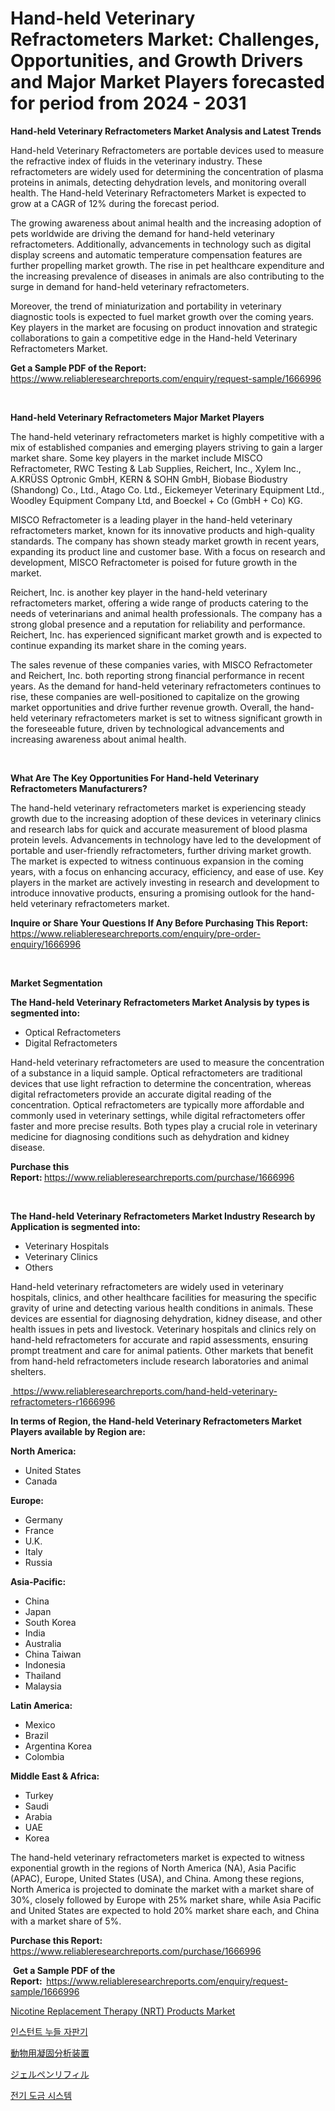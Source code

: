<p><h1>Hand-held Veterinary Refractometers Market: Challenges, Opportunities, and Growth Drivers and Major Market Players forecasted for period from 2024 - 2031</h1></p><p><strong>Hand-held Veterinary Refractometers Market Analysis and Latest Trends</strong></p>
<p><p>Hand-held Veterinary Refractometers are portable devices used to measure the refractive index of fluids in the veterinary industry. These refractometers are widely used for determining the concentration of plasma proteins in animals, detecting dehydration levels, and monitoring overall health. The Hand-held Veterinary Refractometers Market is expected to grow at a CAGR of 12% during the forecast period.</p><p>The growing awareness about animal health and the increasing adoption of pets worldwide are driving the demand for hand-held veterinary refractometers. Additionally, advancements in technology such as digital display screens and automatic temperature compensation features are further propelling market growth. The rise in pet healthcare expenditure and the increasing prevalence of diseases in animals are also contributing to the surge in demand for hand-held veterinary refractometers.</p><p>Moreover, the trend of miniaturization and portability in veterinary diagnostic tools is expected to fuel market growth over the coming years. Key players in the market are focusing on product innovation and strategic collaborations to gain a competitive edge in the Hand-held Veterinary Refractometers Market.</p></p>
<p><strong>Get a Sample PDF of the Report:&nbsp;</strong> <a href="https://www.reliableresearchreports.com/enquiry/request-sample/1666996">https://www.reliableresearchreports.com/enquiry/request-sample/1666996</a></p>
<p>&nbsp;</p>
<p><strong>Hand-held Veterinary Refractometers Major Market Players</strong></p>
<p><p>The hand-held veterinary refractometers market is highly competitive with a mix of established companies and emerging players striving to gain a larger market share. Some key players in the market include MISCO Refractometer, RWC Testing & Lab Supplies, Reichert, Inc., Xylem Inc., A.KRÜSS Optronic GmbH, KERN & SOHN GmbH, Biobase Biodustry (Shandong) Co., Ltd., Atago Co. Ltd., Eickemeyer Veterinary Equipment Ltd., Woodley Equipment Company Ltd, and Boeckel + Co (GmbH + Co) KG.</p><p>MISCO Refractometer is a leading player in the hand-held veterinary refractometers market, known for its innovative products and high-quality standards. The company has shown steady market growth in recent years, expanding its product line and customer base. With a focus on research and development, MISCO Refractometer is poised for future growth in the market.</p><p>Reichert, Inc. is another key player in the hand-held veterinary refractometers market, offering a wide range of products catering to the needs of veterinarians and animal health professionals. The company has a strong global presence and a reputation for reliability and performance. Reichert, Inc. has experienced significant market growth and is expected to continue expanding its market share in the coming years.</p><p>The sales revenue of these companies varies, with MISCO Refractometer and Reichert, Inc. both reporting strong financial performance in recent years. As the demand for hand-held veterinary refractometers continues to rise, these companies are well-positioned to capitalize on the growing market opportunities and drive further revenue growth. Overall, the hand-held veterinary refractometers market is set to witness significant growth in the foreseeable future, driven by technological advancements and increasing awareness about animal health.</p></p>
<p>&nbsp;</p>
<p><strong>What Are The Key Opportunities For Hand-held Veterinary Refractometers Manufacturers?</strong></p>
<p><p>The hand-held veterinary refractometers market is experiencing steady growth due to the increasing adoption of these devices in veterinary clinics and research labs for quick and accurate measurement of blood plasma protein levels. Advancements in technology have led to the development of portable and user-friendly refractometers, further driving market growth. The market is expected to witness continuous expansion in the coming years, with a focus on enhancing accuracy, efficiency, and ease of use. Key players in the market are actively investing in research and development to introduce innovative products, ensuring a promising outlook for the hand-held veterinary refractometers market.</p></p>
<p><strong>Inquire or Share Your Questions If Any Before Purchasing This Report:</strong> <a href="https://www.reliableresearchreports.com/enquiry/pre-order-enquiry/1666996">https://www.reliableresearchreports.com/enquiry/pre-order-enquiry/1666996</a></p>
<p>&nbsp;</p>
<p><strong>Market Segmentation</strong></p>
<p><strong>The Hand-held Veterinary Refractometers Market Analysis by types is segmented into:</strong></p>
<p><ul><li>Optical Refractometers</li><li>Digital Refractometers</li></ul></p>
<p><p>Hand-held veterinary refractometers are used to measure the concentration of a substance in a liquid sample. Optical refractometers are traditional devices that use light refraction to determine the concentration, whereas digital refractometers provide an accurate digital reading of the concentration. Optical refractometers are typically more affordable and commonly used in veterinary settings, while digital refractometers offer faster and more precise results. Both types play a crucial role in veterinary medicine for diagnosing conditions such as dehydration and kidney disease.</p></p>
<p><strong>Purchase this Report:&nbsp;</strong><a href="https://www.reliableresearchreports.com/purchase/1666996">https://www.reliableresearchreports.com/purchase/1666996</a></p>
<p>&nbsp;</p>
<p><strong>The Hand-held Veterinary Refractometers Market Industry Research by Application is segmented into:</strong></p>
<p><ul><li>Veterinary Hospitals</li><li>Veterinary Clinics</li><li>Others</li></ul></p>
<p><p>Hand-held veterinary refractometers are widely used in veterinary hospitals, clinics, and other healthcare facilities for measuring the specific gravity of urine and detecting various health conditions in animals. These devices are essential for diagnosing dehydration, kidney disease, and other health issues in pets and livestock. Veterinary hospitals and clinics rely on hand-held refractometers for accurate and rapid assessments, ensuring prompt treatment and care for animal patients. Other markets that benefit from hand-held refractometers include research laboratories and animal shelters.</p></p>
<p><a href="https://www.reliableresearchreports.com/hand-held-veterinary-refractometers-r1666996">&nbsp;https://www.reliableresearchreports.com/hand-held-veterinary-refractometers-r1666996</a></p>
<p><strong>In terms of Region, the Hand-held Veterinary Refractometers Market Players available by Region are:</strong></p>
<p>
    <p> <strong> North America: </strong>
        <ul>
            <li>United States</li>
            <li>Canada</li>
        </ul>
        </p> 
    <p> <strong> Europe: </strong>
        <ul>
            <li>Germany</li>
            <li>France</li>
            <li>U.K.</li>
            <li>Italy</li>
            <li>Russia</li>
        </ul>
        </p> 
    <p> <strong> Asia-Pacific: </strong>
        <ul>
            <li>China</li>
            <li>Japan</li>
            <li>South Korea</li>
            <li>India</li>
            <li>Australia</li>
            <li>China Taiwan</li>
            <li>Indonesia</li>
            <li>Thailand</li>
            <li>Malaysia</li>
        </ul>
        </p> 
    <p> <strong> Latin America: </strong>
        <ul>
            <li>Mexico</li>
            <li>Brazil</li>
            <li>Argentina Korea</li>
            <li>Colombia</li>
        </ul>
        </p> 
    <p> <strong> Middle East & Africa: </strong>
        <ul>
            <li>Turkey</li>
            <li>Saudi</li>
            <li>Arabia</li>
            <li>UAE</li>
            <li>Korea</li>
        </ul>
    </p>
    </p>
<p><p>The hand-held veterinary refractometers market is expected to witness exponential growth in the regions of North America (NA), Asia Pacific (APAC), Europe, United States (USA), and China. Among these regions, North America is projected to dominate the market with a market share of 30%, closely followed by Europe with 25% market share, while Asia Pacific and United States are expected to hold 20% market share each, and China with a market share of 5%.</p></p>
<p><strong>Purchase this Report: </strong><a href="https://www.reliableresearchreports.com/purchase/1666996">https://www.reliableresearchreports.com/purchase/1666996</a></p>
<p>&nbsp;<strong>Get a Sample PDF of the Report:&nbsp;&nbsp;</strong><a href="https://www.reliableresearchreports.com/enquiry/request-sample/1666996">https://www.reliableresearchreports.com/enquiry/request-sample/1666996</a></p>
<p><strong></strong></p>
<p><p><a href="https://github.com/susanjprice2023/Market-Research-Report-List-1/blob/main/nicotine-replacement-therapy-nrt-products-market.md">Nicotine Replacement Therapy (NRT) Products Market</a></p><p><a href="https://medium.com/@wheelgg5674537/%EC%9D%B8%EC%8A%A4%ED%84%B4%ED%8A%B8-%EB%9D%BC%EB%A9%B4-%EC%9E%90%EB%8F%99%ED%8C%90%EB%A7%A4%EA%B8%B0-%EC%8B%9C%EC%9E%A5%EC%9D%80-%EC%8B%9C%EC%9E%A5-%EC%A0%90%EC%9C%A0%EC%9C%A8-%EC%8B%9C%EC%9E%A5-%EB%8F%99%ED%96%A5-%EB%B0%8F-%EC%8B%9C%EC%9E%A5-%EC%84%B1%EC%9E%A5%EC%97%90-%EB%8C%80%ED%95%9C-%EC%A0%95%EB%B3%B4%EB%A5%BC-%EC%A0%9C%EA%B3%B5%ED%95%A9%EB%8B%88%EB%8B%A4-e41b001b8cfb">인스턴트 누들 자판기</a></p><p><a href="https://medium.com/@addyserr7687/%E7%8D%A3%E5%8C%BB%E7%94%A8%E5%87%9D%E5%9B%BA%E5%88%86%E6%9E%90%E5%99%A8%E5%B8%82%E5%A0%B4%E3%81%AE%E5%88%86%E6%9E%90-%E3%82%B0%E3%83%AD%E3%83%BC%E3%83%90%E3%83%AB%E7%94%A3%E6%A5%AD%E3%81%AE%E8%A6%8B%E9%80%9A%E3%81%97%E3%81%A8%E4%BA%88%E6%B8%AC-2024%E5%B9%B4%E3%81%8B%E3%82%892031%E5%B9%B4-701d6ee6cb43">動物用凝固分析装置</a></p><p><a href="https://medium.com/@teridactyl90/%E3%82%B8%E3%82%A7%E3%83%AB%E3%83%9A%E3%83%B3%E3%81%AE%E3%83%AA%E3%83%95%E3%82%A3%E3%83%AB%E5%B8%82%E5%A0%B4%E3%81%AF-%E5%B8%82%E5%A0%B4%E3%82%B7%E3%82%A7%E3%82%A2-%E3%82%B5%E3%82%A4%E3%82%BA-%E3%81%8A%E3%82%88%E3%81%B32031%E5%B9%B4%E3%81%BE%E3%81%A7%E3%81%AE%E4%BA%88%E6%B8%AC%E3%82%92%E7%84%A6%E7%82%B9%E3%81%AB%E3%81%97%E3%81%A6%E3%81%84%E3%81%BE%E3%81%99-ec864cb911e7">ジェルペンリフィル</a></p><p><a href="https://medium.com/@londonacobson5656/%EC%A0%84%EA%B8%B0%EB%8F%84%EA%B8%88-%EC%8B%9C%EC%8A%A4%ED%85%9C-%EC%8B%9C%EC%9E%A5-%EC%A1%B0%EC%82%AC-%EB%B3%B4%EA%B3%A0%EC%84%9C-%EC%9D%B4%EB%A0%A5-%EB%B0%8F-2024%EB%85%84%EB%B6%80%ED%84%B0-2031%EB%85%84%EA%B9%8C%EC%A7%80%EC%9D%98-%EC%98%88%EC%B8%A1-8e0df9ecdb71">전기 도금 시스템</a></p></p>